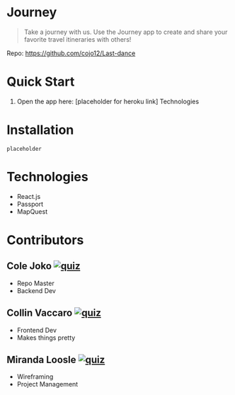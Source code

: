 # Journey
> Take a journey with us. Use the Journey app to create and share your favorite travel itineraries with others!

Repo: https://github.com/cojo12/Last-dance

# Quick Start
1. Open the app here: [placeholder for heroku link]
Technologies

# Installation
` placeholder `

# Technologies
- React.js
- Passport
- MapQuest

# Contributors
## Cole Joko [![quiz](https://img.shields.io/badge/GitHub-Cole-black?logo=github&style=flat-square)](https://github.com/cojo12)
- Repo Master
- Backend Dev

## Collin Vaccaro [![quiz](https://img.shields.io/badge/GitHub-Collin-black?logo=github&style=flat-square)](https://github.com/vinnie00)
- Frontend Dev
- Makes things pretty

## Miranda Loosle [![quiz](https://img.shields.io/badge/GitHub-Mirandor-black?logo=github&style=flat-square)](https://github.com/Mirandor)
- Wireframing
- Project Management